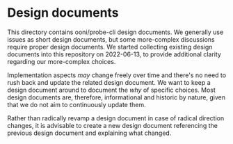 # Design documents

This directory contains ooni/probe-cli design documents. We generally
use issues as short design documents, but some more-complex discussions
require proper design documents. We started collecting existing design
documents into this repository on 2022-06-13, to provide additional
clarity regarding our more-complex choices.

Implementation aspects _may_ change freely over time and there's no need
to rush back and update the related design document. We want to keep a
design document around to document the _why_ of specific choices.
Most design documents are, therefore, informational and historic by
nature, given that we do not aim to continuously update them.

Rather than radically revamp a design document in case of radical direction
changes, it is advisable to create a new design document referencing the
previous design document and explaining what changed.
